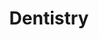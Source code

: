 ---
title: Dentistry
crosslinks:
- u_imguralbumbot
- youtubefactsbot
- youtubot
- DentalHygiene
- NeuroMuscularDent
- me_irl
- autotldr
- AskDocs
- braces
- NoStupidQuestions
- Jokes
- AskReddit
- tmsbmeta
- Drugs
- AMAAggregator
- SleepApnea
- ketoscience
- TheGirlSurvivalGuide
- TMJ
- oralprofessionals
---